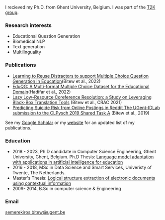 
I recieved my Ph.D. from Ghent University, Belgium. 
I was part of the [T2K group](https://ugentt2k.github.io/). 

### Research interests
- Educational Question Generation
- Biomedical NLP
- Text generation
- Multilinguality

### Publications
- [Learning to Reuse Distractors to support Multiple Choice Question Generation in Education](https://arxiv.org/abs/2210.13964)(Bitew et al., 2022)
- [EduQG: A Multi-format Multiple Choice Dataset for the Educational Domain](https://arxiv.org/abs/2210.13964)(Hadifar et al., 2022)
- [Lazy Low-Resource Coreference Resolution: a Study on Leveraging Black-Box Translation Tools](https://aclanthology.org/2021.crac-1.6) (Bitew et al., CRAC 2021)
- [Predicting Suicide Risk from Online Postings in Reddit The UGent-IDLab submission to the CLPysch 2019 Shared Task A](https://aclanthology.org/W19-3019) (Bitew et al., 2019)

See my [Google Scholar](https://scholar.google.com/citations?user=hreGYC4AAAAJ&hl=en) or my [website](https://semerekiros.github.io/) for an updated list of my publications. 

### Education
- 2018 - 2023, Ph.D candidate in Computer Science Engineering, Ghent University, Ghent, Belgium. Ph.D Thesis: [Language model adaptation with applications in artificial intelligence for education
](https://biblio.ugent.be/publication/01HQT3DY7CBECQVPBMY7376K3S)
- 2016 - 2018, MSc in Data Science and Smart Services, Univeristy of Twente, The Netherlands. 
-  Master's Thesis: [Logical structure extraction of electronic documents using contextual information](http://essay.utwente.nl/76427/1/BITEW_MA_EEMCS.pdf)
- 2009- 2014, B.Sc in computer science & Engineering 


### Email
semerekiros.bitew@ugent.be
